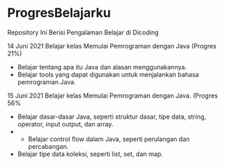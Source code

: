 # ProgresBelajarku
Repository Ini Berisi Pengalaman Belajar di Dicoding

14 Juni 2021
Belajar kelas Memulai Pemrograman dengan Java (Progres 21%)
* Belajar tentang apa itu Java dan alasan menggunakannya.
* Belajar tools yang dapat digunakan untuk menjalankan bahasa pemrograman Java.

15 Juni 2021
Belajar kelas Memulai Pemrograman dengan Java. (Progres 56%
* Belajar dasar-dasar Java, seperti struktur dasar, tipe data, string, operator, input output, dan array.
* * Belajar control flow dalam Java, seperti perulangan dan percabangan.
* Belajar tipe data koleksi, seperti list, set, dan map.
